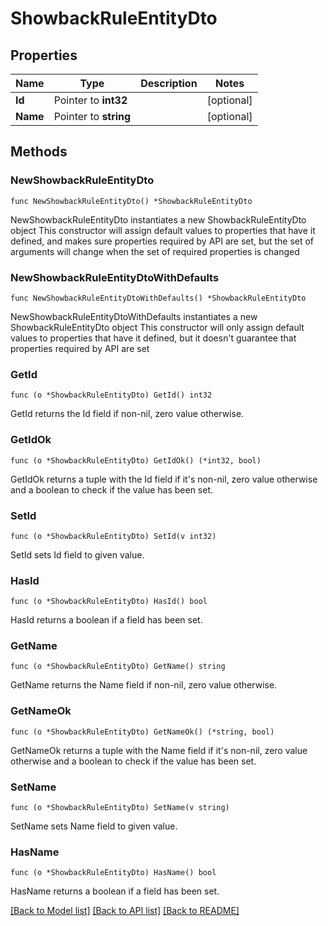 # ShowbackRuleEntityDto

## Properties

Name | Type | Description | Notes
------------ | ------------- | ------------- | -------------
**Id** | Pointer to **int32** |  | [optional] 
**Name** | Pointer to **string** |  | [optional] 

## Methods

### NewShowbackRuleEntityDto

`func NewShowbackRuleEntityDto() *ShowbackRuleEntityDto`

NewShowbackRuleEntityDto instantiates a new ShowbackRuleEntityDto object
This constructor will assign default values to properties that have it defined,
and makes sure properties required by API are set, but the set of arguments
will change when the set of required properties is changed

### NewShowbackRuleEntityDtoWithDefaults

`func NewShowbackRuleEntityDtoWithDefaults() *ShowbackRuleEntityDto`

NewShowbackRuleEntityDtoWithDefaults instantiates a new ShowbackRuleEntityDto object
This constructor will only assign default values to properties that have it defined,
but it doesn't guarantee that properties required by API are set

### GetId

`func (o *ShowbackRuleEntityDto) GetId() int32`

GetId returns the Id field if non-nil, zero value otherwise.

### GetIdOk

`func (o *ShowbackRuleEntityDto) GetIdOk() (*int32, bool)`

GetIdOk returns a tuple with the Id field if it's non-nil, zero value otherwise
and a boolean to check if the value has been set.

### SetId

`func (o *ShowbackRuleEntityDto) SetId(v int32)`

SetId sets Id field to given value.

### HasId

`func (o *ShowbackRuleEntityDto) HasId() bool`

HasId returns a boolean if a field has been set.

### GetName

`func (o *ShowbackRuleEntityDto) GetName() string`

GetName returns the Name field if non-nil, zero value otherwise.

### GetNameOk

`func (o *ShowbackRuleEntityDto) GetNameOk() (*string, bool)`

GetNameOk returns a tuple with the Name field if it's non-nil, zero value otherwise
and a boolean to check if the value has been set.

### SetName

`func (o *ShowbackRuleEntityDto) SetName(v string)`

SetName sets Name field to given value.

### HasName

`func (o *ShowbackRuleEntityDto) HasName() bool`

HasName returns a boolean if a field has been set.


[[Back to Model list]](../README.md#documentation-for-models) [[Back to API list]](../README.md#documentation-for-api-endpoints) [[Back to README]](../README.md)


